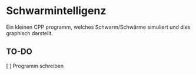 # Schwarmintelligenz
Ein kleinen CPP programm, welches Schwarm/Schwärme simuliert und dies graphisch darstellt.




## TO-DO
[ ] Programm schreiben
